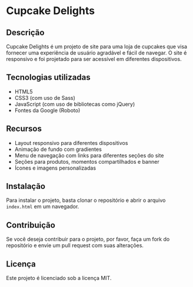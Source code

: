 # Cupcake Delights

## Descrição

Cupcake Delights é um projeto de site para uma loja de cupcakes que visa fornecer uma experiência de usuário agradável e fácil de navegar. O site é responsivo e foi projetado para ser acessível em diferentes dispositivos.

## Tecnologias utilizadas

* HTML5
* CSS3 (com uso de Sass)
* JavaScript (com uso de bibliotecas como jQuery)
* Fontes da Google (Roboto)

## Recursos

* Layout responsivo para diferentes dispositivos
* Animação de fundo com gradientes
* Menu de navegação com links para diferentes seções do site
* Seções para produtos, momentos compartilhados e banner
* Ícones e imagens personalizadas

## Instalação

Para instalar o projeto, basta clonar o repositório e abrir o arquivo `index.html` em um navegador.

## Contribuição

Se você deseja contribuir para o projeto, por favor, faça um fork do repositório e envie um pull request com suas alterações.

## Licença

Este projeto é licenciado sob a licença MIT.